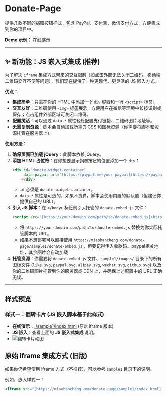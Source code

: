 # Donate-Page

提供几款不同的捐赠按钮样式，包含 PayPal、支付宝、微信支付方式，方便集成到你的项目中。

**Demo 示例：** [在线演示](https://miaohancheng.com/donate-page/) 

---

## ✨ 新功能：JS 嵌入式集成 (推荐)

为了解决 `iframe` 集成方式带来的交互限制（如点击外部无法关闭二维码、移动端二维码交互不便等问题），我们现在提供了一种更现代、更灵活的 JS 嵌入方式。

**优点：**

* **集成简单**：只需在你的 HTML 中添加一个 `div` 容器和一行 `<script>` 标签。
* **交互友好**：二维码使用 `<img>` 标签展示，方便用户在微信等环境中长按识别或保存；点击组件外部区域可关闭二维码。
* **配置灵活**：可以通过 `data-*` 属性轻松配置支付链接、二维码图片地址等。
* **无需复制资源**：脚本会自动加载所需的 CSS 和图标资源（你需要将脚本和资源托管在服务器上）。

**使用方法：**

1.  **确保页面已加载 jQuery**：此脚本依赖 jQuery。
2.  **添加 HTML 占位符**：在你想要显示捐赠按钮的位置添加一个 `div`：
    ```html
    <div id="donate-widget-container"
         data-paypal-url="[https://paypal.me/your-paypal](https://paypal.me/your-paypal)" data-alipay-qr="[https://your-domain.com/images/your-alipay.jpg](https://your-domain.com/images/your-alipay.jpg)" data-wechat-qr="[https://your-domain.com/images/your-wechat.jpg](https://your-domain.com/images/your-wechat.jpg)" data-asset-base-url="[https://your-domain.com/donate-assets/images/](https://your-domain.com/donate-assets/images/)" data-github-url="[https://github.com/your-repo](https://github.com/your-repo)" >
        </div>
    ```
    * `id` 必须是 `donate-widget-container`。
    * `data-*` 属性是可选的，如果不提供，脚本会使用内置的默认值（但建议你提供自己的 URL）。
3.  **引入 JS 脚本**：在 `</body>` 标签前引入托管的 `donate-embed.js` 文件：
    ```html
    <script src="[https://your-domain.com/path/to/donate-embed.js](https://your-domain.com/path/to/donate-embed.js)" defer></script>
    ```
    * 将 `https://your-domain.com/path/to/donate-embed.js` 替换为你实际托管脚本的 URL。
    * 如果不想部署可以直接使用 `https://miaohancheng.com/donate-page/sample1/donate-embed.js` ，但要记得传入收款码、paypal相关地址，其余图片会自动加载
4.  **托管资源**：你需要将 `donate-embed.js` 文件、`sample1/images/` 目录下的所有图标文件 (`like.svg`, `paypal.svg`, `alipay.svg`, `wechat.svg`, `github.svg`) 以及你的二维码图片托管到你的服务器或 CDN 上，并确保上述配置中的 URL 正确无误。

---

## 样式预览

### 样式一：翻转卡片 (JS 嵌入脚本基于此样式)

* **在线演示**：[./sample1/index.html](https://miaohancheng.com/donate-page/sample1/index.html) (原始 iframe 版本)
* **JS 嵌入**：查看上面的 **JS 嵌入式集成** 说明。
* ![翻转卡片动图](https://upload-images.jianshu.io/upload_images/1819713-518ef42c3301b2fa.gif?imageMogr2/auto-orient/strip%7CimageView2/2/w/420/format/webp "翻转卡片动图")

## 原始 iframe 集成方式 (旧版)

如果你仍希望使用 iframe 方式（不推荐），可以参考 `sample1`  目录下的说明。

例如，嵌入样式一：
```html
<iframe src="[https://miaohancheng.com/donate-page/sample1/index.html](https://miaohancheng.com/donate-page/sample1/index.html)" style="overflow-x:hidden;overflow-y:hidden; border:0 none #fff; min-height:240px; width:100%;" frameborder="0" scrolling="no"></iframe>
